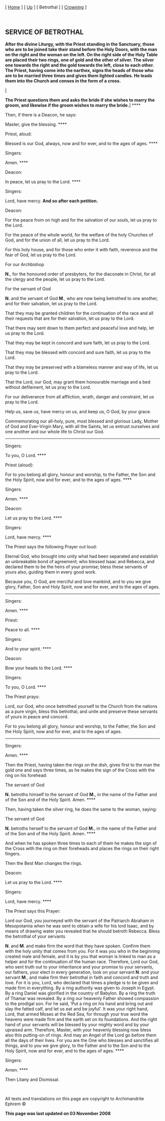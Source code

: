\[ [Home](index.md) \] \[ [Up](marriage.md) \] \[ Betrothal \] \[ [Crowning](crowning.md) \]

 

SERVICE OF BETROTHAL
--------------------

**After the divine Liturgy, with the Priest standing in the Sanctuary, those who are to be joined take their stand before the Holy Doors, with the man on the right and the woman on the left. On the right side of the Holy Table are placed their two rings, one of gold and the other of silver. The silver one towards the right and the gold towards the left, close to each other. The Priest, having come into the narthex, signs the heads of those who are to be married three times and gives them lighted candles. He leads them into the Church and censes in the form of a cross.**

\[

**The Priest questions them and asks the bride if she wishes to marry the groom, and likewise if the groom wishes to marry the bride.**\] ****

Then, if there is a Deacon, he says:

Master, give the blessing. ****

Priest, aloud:

Blessed is our God, always, now and for ever, and to the ages of ages. ****

Singers:

Amen. ****

Deacon:

In peace, let us pray to the Lord. ****

Singers:

Lord, have mercy. **And so after each petition.**

Deacon:

For the peace from on high and for the salvation of our souls, let us pray to the Lord.

For the peace of the whole world, for the welfare of the holy Churches of God, and for the union of all, let us pray to the Lord.

For this holy house, and for those who enter it with faith, reverence and the fear of God, let us pray to the Lord.

For our Archbishop

**N.**, for the honoured order of presbyters, for the diaconate in Christ, for all the clergy and the people, let us pray to the Lord.

For the servant of God

**N.** and the servant of God **M**., who are now being betrothed to one another, and for their salvation, let us pray to the Lord.

That they may be granted children for the continuation of the race and all their requests that are for their salvation, let us pray to the Lord.

That there may sent down to them perfect and peaceful love and help, let us pray to the Lord.

That they may be kept in concord and sure faith, let us pray to the Lord.

That they may be blessed with concord and sure faith, let us pray to the Lord.

That they may be preserved with a blameless manner and way of life, let us pray to the Lord.

That the Lord, our God, may grant them honourable marriage and a bed without defilement, let us pray to the Lord.

For our deliverance from all affliction, wrath, danger and constraint, let us pray to the Lord.

Help us, save us, have mercy on us, and keep us, O God, by your grace.

Commemorating our all-holy, pure, most blessed and glorious Lady, Mother of God and Ever-Virgin Mary, with all the Saints, let us entrust ourselves and one another and our whole life to Christ our God.

****

Singers:

To you, O Lord. ****

Priest (aloud):

For to you belong all glory, honour and worship, to the Father, the Son and the Holy Spirit, now and for ever, and to the ages of ages. ****

Singers:

Amen. ****

Deacon:

Let us pray to the Lord. ****

Singers:

Lord, have mercy. ****

The Priest says the following Prayer out loud:

Eternal God, who brought into unity what had been separated and establish an unbreakable bond of agreement; who blessed Isaac and Rebecca, and declared them to be the heirs of your promise; bless these servants of yours also, guiding them in every good work.

Because you, O God, are merciful and love mankind, and to you we give glory, Father, Son and Holy Spirit, now and for ever, and to the ages of ages.

****

Singers:

Amen. ****

Priest:

Peace to all. ****

Singers:

And to your spirit. ****

Deacon:

Bow your heads to the Lord. ****

Singers:

To you, O Lord. ****

The Priest prays:

Lord, our God, who once betrothed yourself to the Church from the nations as a pure virgin, bless this betrothal, and unite and preserve these servants of yours in peace and concord.

For to you belong all glory, honour and worship, to the Father, the Son and the Holy Spirit, now and for ever, and to the ages of ages.

****

Singers:

Amen. ****

Then the Priest, having taken the rings on the dish, gives first to the man the gold one and says three times, as he makes the sign of the Cross with the ring on his forehead:

The servant of God

**N.** betroths himself to the servant of God **M.**, in the name of the Father and of the Son and of the Holy Spirit. Amen. ****

Then, having taken the silver ring, he does the same to the woman, saying:

The servant of God

**N.** betroths herself to the servant of God **M.**, in the name of the Father and of the Son and of the Holy Spirit. Amen. ****

And when he has spoken three times to each of them he makes the sign of the Cross with the ring on their foreheads and places the rings on their right fingers.

Then the Best Man changes the rings.

Deacon:

Let us pray to the Lord. ****

Singers:

Lord, have mercy. ****

The Priest says this Prayer:

Lord our God, you journeyed with the servant of the Patriarch Abraham in Mesopotamia when he was sent to obtain a wife for his lord Isaac, and by means of drawing water you revealed that he should betroth Rebecca. Bless the betrothal of your servants

**N**. and **M**. and make firm the word that they have spoken. Confirm them with the holy unity that comes from you. For it was you who in the beginning created male and female, and it is by you that woman is linked to man as a helper and for the continuation of the human race. Therefore, Lord our God, who sent truth out to your inheritance and your promise to your servants, our fathers, your elect in every generation, look on your servant **N**. and your servant **M**., and make firm their betrothal in faith and concord and truth and love. For it is you, Lord, who declared that times a pledge is to be given and made firm in everything. By a ring authority was given to Joseph in Egypt. By a ring Daniel was glorified in the country of Babylon. By a ring the truth of Thamar was revealed. By a ring our heavenly Father showed compassion to the prodigal son. For he said, ‘Put a ring on his hand and bring out and slay the fatted calf, and let us eat and be joyful’. It was your right hand, Lord, that armed Moses at the Red Sea, for through your true word the heavens were made firm and the earth set on its foundations. And the right hand of your servants will be blessed by your mighty word and by your upraised arm. Therefore, Master, with your heavenly blessing now bless also this putting-on of rings. And may an Angel of the Lord go before them all the days of their lives. For you are the One who blesses and sanctifies all things, and to you we give glory, to the Father and to the Son and to the Holy Spirit, now and for ever, and to the ages of ages. ****

Singers:

Amen. ****

Then Litany and Dismissal.

 

All texts and translations on this page are copyright to Archimandrite Ephrem ©

**This page was last updated on 03 November 2008**
